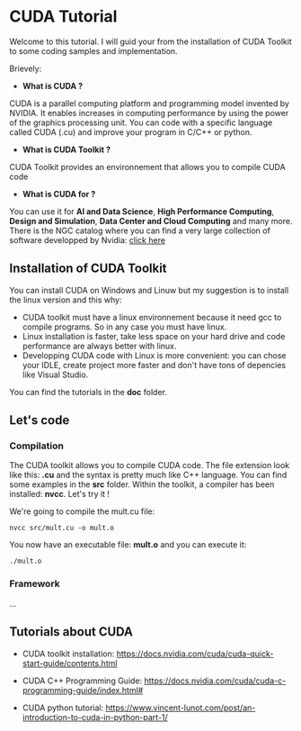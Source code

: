 # CUDA Tutorial

Welcome to this tutorial. I will guid your from the installation of CUDA Toolkit to some coding samples and implementation.

Brievely:
- **What is CUDA ?**

CUDA is a parallel computing platform and programming model invented by NVIDIA. It enables increases in computing performance by using the power of the graphics processing unit. 
You can code with a specific language called CUDA (.cu) and improve your program in C/C++ or python.

- **What is CUDA Toolkit ?**

CUDA Toolkit provides an environnement that allows you to compile CUDA code

- **What is CUDA for ?**

You can use it for **AI and Data Science**, **High Performance Computing**, **Design and Simulation**, **Data Center and Cloud Computing** and many more.
There is the NGC catalog where you can find a very large collection of  software developped by Nvidia: [click here](https://catalog.ngc.nvidia.com/collections)


## Installation of CUDA Toolkit

You can install CUDA on Windows and Linuw but my suggestion is to install the linux version and this why:
- CUDA toolkit must have a linux environnement because it need gcc to compile programs. So in any case you must have linux.
- Linux installation is faster, take less space on your hard drive and code performance are always better with linux.
- Developping CUDA code with Linux is more convenient: you can chose your IDLE, create project more faster and don't have tons of depencies like Visual Studio.

You can find the tutorials in the **doc** folder.

## Let's code

### Compilation
The CUDA toolkit allows you to compile CUDA code. The file extension look like this: **.cu** and the syntax is pretty much like C++ language. You can find some examples in the **src** folder.
Within the toolkit, a compiler has been installed: **nvcc**. Let's try it !

We're going to compile the mult.cu file:
```
nvcc src/mult.cu -o mult.o
```

You now have an executable file: **mult.o** and you can execute it: 
```
./mult.o
```


### Framework
...



## Tutorials about CUDA 

- CUDA toolkit installation: https://docs.nvidia.com/cuda/cuda-quick-start-guide/contents.html

- CUDA C++ Programming Guide: https://docs.nvidia.com/cuda/cuda-c-programming-guide/index.html#

- CUDA python tutorial: https://www.vincent-lunot.com/post/an-introduction-to-cuda-in-python-part-1/